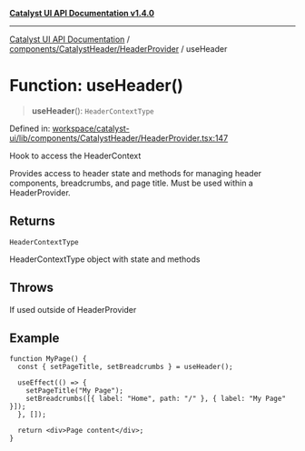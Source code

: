 [**Catalyst UI API Documentation v1.4.0**](../../../../README.md)

---

[Catalyst UI API Documentation](../../../../README.md) / [components/CatalystHeader/HeaderProvider](../README.md) / useHeader

# Function: useHeader()

> **useHeader**(): `HeaderContextType`

Defined in: [workspace/catalyst-ui/lib/components/CatalystHeader/HeaderProvider.tsx:147](https://github.com/TheBranchDriftCatalyst/catalyst-ui/blob/main/lib/components/CatalystHeader/HeaderProvider.tsx#L147)

Hook to access the HeaderContext

Provides access to header state and methods for managing header components,
breadcrumbs, and page title. Must be used within a HeaderProvider.

## Returns

`HeaderContextType`

HeaderContextType object with state and methods

## Throws

If used outside of HeaderProvider

## Example

```tsx
function MyPage() {
  const { setPageTitle, setBreadcrumbs } = useHeader();

  useEffect(() => {
    setPageTitle("My Page");
    setBreadcrumbs([{ label: "Home", path: "/" }, { label: "My Page" }]);
  }, []);

  return <div>Page content</div>;
}
```
